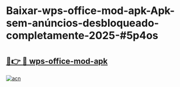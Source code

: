 # Baixar-wps-office-mod-apk-Apk-sem-anúncios-desbloqueado-completamente-2025-#5p4os

# <h2><a href="https://ainizakaria.my?title=wps-office-mod-apk&ref=24M">🔗👉 🔴 wps-office-mod-apk</a></h2>

[![acn](https://github.com/user-attachments/assets/0f9c940e-d8b0-45ae-aac7-cd30a18b3e1c)](https://ainizakaria.my?title=wps-office-mod-apk&ref=24M)

